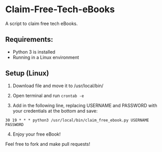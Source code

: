 # Claim-Free-Tech-eBooks

A script to claim free tech eBooks.

## Requirements:

- Python 3 is installed
- Running in a Linux environment

## Setup (Linux)

1) Download file and move it to /usr/local/bin/

2) Open terminal and run `crontab -e`

3) Add in the following line, replacing USERNAME and PASSWORD with your credentials at the bottom and save:

`30 19 * * * python3 /usr/local/bin/claim_free_ebook.py USERNAME PASSWORD`

4) Enjoy your free eBook!

Feel free to fork and make pull requests!

